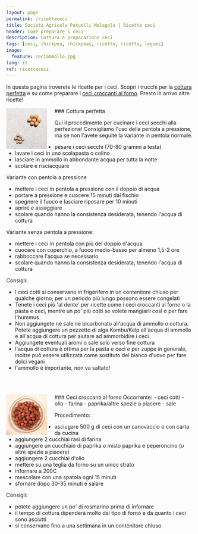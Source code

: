 ```yaml
---
layout: page
permalink: /ricettececi
title: Società Agricola Patuelli Malagola | Ricette ceci
header: Come preparare i ceci
description: Cottura e preparazione ceci
tags: [ceci, chickpea, chickpeas, ricette, ricetta, legumi]
image:
  feature: ceciammollo.jpg
lang: it
ref: ricettececi
---
```


In questa pagina troverete le ricette per i ceci. Scopri i trucchi per la <a href="#cottura">cottura perfetta</a> e su come preparare i <a href="#cecicroccanti">ceci croccanti al forno</a>. Presto in arrivo altre ricette!

<div id="cottura"></div>
### Cottura perfetta     
<img src="/images/cotturaceci.jpg" style="width:110px;height:110px;margin:0px 20px 0px 0px" align="left"> 

Qui il procedimento per cucinare i ceci secchi alla perfezione! Consigliamo l'uso della pentola a pressione, ma se non l'avete seguite la variante in pentola normale.      

- pesare i ceci secchi (70-80 grammi a testa)   
- lavare i ceci in uno scolapasta o colino    
- lasciare in ammollo in abbondante acqua per tutta la notte    
- scolare e risciacquare    

Variante con pentola a pressione   
- mettere i ceci in pentola a pressione con il doppio di acqua      
- portare a pressione e cuocere 15 minuti dal fischio    
- spegnere il fuoco e lasciare riposare per 10 minuti   
- aprire e assaggiare    
- scolare quando hanno la consistenza desiderata, tenendo l'acqua di cottura      

Variante senza pentola a pressione:
- mettere i ceci in pentola con più del doppio d'acqua   
- cuocere con coperchio, a fuoco medio-basso per almeno 1,5-2 ore    
- rabboccare l'acqua se necessario    
- scolare quando hanno la consistenza desiderata, tenendo l'acqua di cottura    

Consigli:
- I ceci cotti si conservano in frigorifero in un contenitore chiuso per qualche giorno, per un periodo più lungo possono essere congelati    
- Tenete i ceci più 'al dente' per ricette come i ceci croccanti al forno o la pasta e ceci, mentre un po' più cotti se volete mangiarli così o per fare l'hummus      
- Non aggiungete né sale ne bicarbonato all'acqua di ammollo o cottura. Potete aggiungere un pezzetto di alga Kombu/Kelp all'acqua di ammollo e all'acqua di cottura per aiutare ad ammorbidire i ceci   
- Aggiungete eventuali aromi o sale solo verso fine cottura   
- l'acqua di cottura è ottima per la pasta e ceci e per zuppe in generale, inoltre può essere utilizzata come sostituto del bianco d'uovo per fare dolci vegani    
- l'ammollo è importante, non va saltato!   


<br/><br/>

<div id="ceci croccanti al forno"></div>
### Ceci croccanti al forno     
<img src="/images/cecicroccanti.jpg" style="width:110px;height:110px;margin:0px 20px 0px 0px" align="left"> 
Occorrente:   
- ceci cotti   
- olio   
- farina   
- paprika/altre spezie a piacere   
- sale   

Procedimento:   
- asciugare 500 g di ceci con un canovaccio o con carta da cucina   
- aggiungere 2 cucchiai rasi di farina   
- aggiungere un cucchiaio di paprika o misto paprika e peperoncino (o altre spezie a piacere)   
- aggiungere 2 cucchiai d'olio   
- mettere su una teglia da forno su un unico strato
- infornare a 200C
- mescolare con una spatola ogni 15 minuti    
- sfornare dopo 30-35 minuti e salare    

Consigli:   
- potete aggiungere un po' di rosmarino prima di infornare   
- il tempo di cottura dipenderà molto dal tipo di forno e da quanto i ceci sono asciutti   
- si conservano fino a una settimana in un contenitore chiuso   






